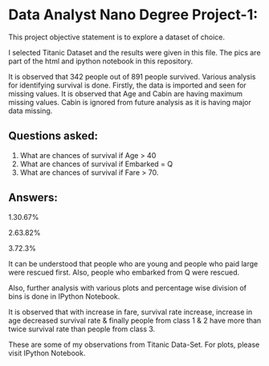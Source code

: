# Data Analyst Nano Degree Project-1:

This project objective statement is to explore a dataset of choice.

I selected Titanic Dataset and the results were given in this file. The pics are part of the html and ipython notebook in this repository.

It is observed that 342 people out of 891 people survived. Various analysis for identifying survival is done.
Firstly, the data is imported and seen for missing values. It is observed that Age and Cabin are having maximum missing values.
Cabin is ignored from future analysis as it is having major data missing.

## Questions asked:
1. What are chances of survival if Age > 40
2. What are chances of survival if Embarked = Q
3. What are chances of survival if Fare > 70.

## Answers: 
1.30.67%

2.63.82%

3.72.3%

It can be understood that people who are young and people who paid large were rescued first. 
Also, people who embarked from Q were rescued. 

Also, further analysis with various plots and percentage wise division of bins is done in IPython Notebook.

It is observed that with increase in fare, survival rate increase, increase in age decreased survival rate & finally
people from class 1 & 2 have more than twice survival rate than people from class 3.

These are some of my observations from Titanic Data-Set. For plots, please visit IPython Notebook.
